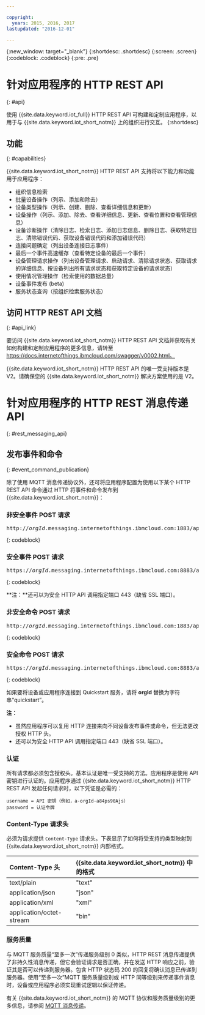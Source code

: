 ```yaml
---

copyright:
  years: 2015, 2016, 2017
lastupdated: "2016-12-01"

---
```


{:new_window: target="_blank"}
{:shortdesc: .shortdesc}
{:screen: .screen}
{:codeblock: .codeblock}
{:pre: .pre}

# 针对应用程序的 HTTP REST API
{: #api}

使用 {{site.data.keyword.iot_full}} HTTP REST API 可构建和定制应用程序，以用于与 {{site.data.keyword.iot_short_notm}} 上的组织进行交互。
{:shortdesc}

## 功能
{: #capabilities}

{{site.data.keyword.iot_short_notm}} HTTP REST API 支持将以下能力和功能用于应用程序：

- 组织信息检索
- 批量设备操作（列示、添加和除去）
- 设备类型操作（列示、创建、删除、查看详细信息和更新）
- 设备操作（列示、添加、除去、查看详细信息、更新、查看位置和查看管理信息）
- 设备诊断操作（清除日志、检索日志、添加日志信息、删除日志、获取特定日志、清除错误代码、获取设备错误代码和添加错误代码）
- 连接问题确定（列出设备连接日志事件）
- 最后一个事件高速缓存（查看特定设备的最后一个事件）
- 设备管理请求操作（列出设备管理请求、启动请求、清除请求状态、获取请求的详细信息、按设备列出所有请求状态和获取特定设备的请求状态）
- 使用情况管理操作（检索使用的数据总量）
- 设备事件发布 (beta)
- 服务状态查询（按组织检索服务状态）

## 访问 HTTP REST API 文档
{: #api_link}

要访问 {{site.data.keyword.iot_short_notm}} HTTP REST API 文档并获取有关如何构建和定制应用程序的更多信息，请转至 https://docs.internetofthings.ibmcloud.com/swagger/v0002.html。

{{site.data.keyword.iot_short_notm}} HTTP REST API 的唯一受支持版本是 V2。请确保您的 {{site.data.keyword.iot_short_notm}} 解决方案使用的是 V2。



# 针对应用程序的 HTTP REST 消息传递 API
{: #rest_messaging_api}

## 发布事件和命令
{: #event_command_publication}

除了使用 MQTT 消息传递协议外，还可将应用程序配置为使用以下某个 HTTP REST API 命令通过 HTTP 将事件和命令发布到 {{site.data.keyword.iot_short_notm}}：

### 非安全事件 POST 请求
<pre class="pre">http://<var class="keyword varname">orgId</var>.messaging.internetofthings.ibmcloud.com:1883/api/v0002/application/types/<var class="keyword varname">typeId</var>/devices/<var class="keyword varname">deviceId</var>/events/<var class="keyword varname">eventId</var></pre>
{: codeblock}

### 安全事件 POST 请求
<pre class="pre">https://<var class="keyword varname">orgId</var>.messaging.internetofthings.ibmcloud.com:8883/api/v0002/application/types/<var class="keyword varname">typeId</var>/devices/<var class="keyword varname">deviceId</var>/events/<var class="keyword varname">eventId</var></pre>
{: codeblock}

**注：**还可以为安全 HTTP API 调用指定端口 443（缺省 SSL 端口）。

### 非安全命令 POST 请求
<pre class="pre">http://<var class="keyword varname">orgId</var>.messaging.internetofthings.ibmcloud.com:1883/api/v0002/application/types/<var class="keyword varname">typeId</var>/devices/<var class="keyword varname">deviceId</var>/commands/<var class="keyword varname">eventId</var></pre>
{: codeblock}

### 安全命令 POST 请求
<pre class="pre">https://<var class="keyword varname">orgId</var>.messaging.internetofthings.ibmcloud.com:8883/api/v0002/application/types/<var class="keyword varname">typeId</var>/devices/<var class="keyword varname">deviceId</var>/commands/<var class="keyword varname">eventId</var></pre>
{: codeblock}

如果要将设备或应用程序连接到 Quickstart 服务，请将 **orgId** 替换为字符串“quickstart”。

**注：** 
- 虽然应用程序可以复用 HTTP 连接来向不同设备发布事件或命令，但无法更改授权 HTTP 头。 
- 还可以为安全 HTTP API 调用指定端口 443（缺省 SSL 端口）。

### 认证

所有请求都必须包含授权头。基本认证是唯一受支持的方法。应用程序是使用 API 密钥进行认证的。应用程序通过 {{site.data.keyword.iot_short_notm}} HTTP REST API 发起任何请求时，以下凭证是必需的：

```
username = API 密钥（例如，a-orgId-a84ps90Ajs）
password = 认证令牌
```

### Content-Type 请求头

必须为请求提供 `Content-Type` 请求头。下表显示了如何将受支持的类型映射到 {{site.data.keyword.iot_short_notm}} 内部格式。

|Content-Type 头|{{site.data.keyword.iot_short_notm}} 中的格式|
|:---|:---|
|text/plain|"text"
|application/json| "json"
|application/xml | "xml"
|application/octet-stream|"bin"

### 服务质量

与 MQTT 服务质量“至多一次”传递服务级别 0 类似，HTTP REST 消息传递提供了非持久性消息传递，但它会验证请求是否正确，并在发送 HTTP 响应之前，验证其是否可以传递到服务器。包含 HTTP 状态码 200 的回复将确认消息已传递到服务器。使用“至多一次”MQTT 服务质量级别或 HTTP 同等级别来传递事件消息时，设备或应用程序必须实现重试逻辑以保证传递。


有关 {{site.data.keyword.iot_short_notm}} 的 MQTT 协议和服务质量级别的更多信息，请参阅 [MQTT 消息传递](../reference/mqtt/index.html)。
